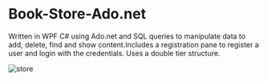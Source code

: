 # Book-Store-Ado.net
Written in WPF C# using Ado.net and SQL queries to manipulate data to add, delete, find and show content.Includes a registration pane to register a user
and login with the credentials. Uses a double tier structure.

![store](https://github.com/arthurshk/Book-Store-Ado.net/assets/135430504/02df37f0-a2a0-4a2d-8ae6-cf9eb17d78e5)
